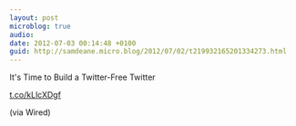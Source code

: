 ```yaml
---
layout: post
microblog: true
audio: 
date: 2012-07-03 00:14:48 +0100
guid: http://samdeane.micro.blog/2012/07/02/t219932165201334273.html
---
```

It's Time to Build a Twitter-Free Twitter 

[t.co/kLlcXDgf](http://t.co/kLlcXDgf)

(via Wired)
